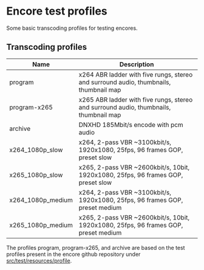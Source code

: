 # Encore test profiles
Some basic transcoding profiles for testing encores.

## Transcoding profiles
| Name | Description |
| --- | --- |
| program | x264 ABR ladder with five rungs, stereo and surround audio, thumbnails, thumbnail map |
| program-x265 | x265 ABR ladder with five rungs, stereo and surround audio, thumbnails, thumbnail map |
| archive | DNXHD 185Mbit/s encode with pcm audio |
| x264_1080p_slow | x264, 2-pass VBR ~3100kbit/s, 1920x1080, 25fps, 96 frames GOP, preset slow |
| x265_1080p_slow | x265, 2-pass VBR ~2600kbit/s, 10bit, 1920x1080, 25fps, 96 frames GOP, preset slow |
| x264_1080p_medium | x264, 2-pass VBR ~3100kbit/s, 1920x1080, 25fps, 96 frames GOP, preset medium |
| x265_1080p_medium | x265, 2-pass VBR ~2600kbit/s, 10bit, 1920x1080, 25fps, 96 frames GOP, preset medium |

The profiles program, program-x265, and archive are based on the test profiles present in the encore github repository under
[src/test/resources/profile](https://github.com/svt/encore/tree/master/src/test/resources/profile).
